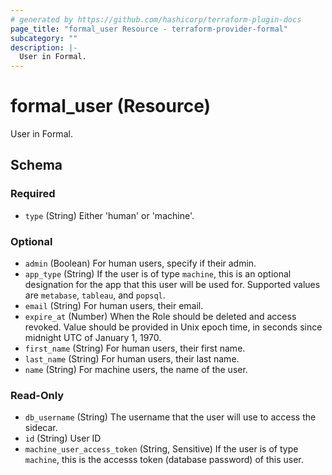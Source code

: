 ```yaml
---
# generated by https://github.com/hashicorp/terraform-plugin-docs
page_title: "formal_user Resource - terraform-provider-formal"
subcategory: ""
description: |-
  User in Formal.
---
```


# formal_user (Resource)

User in Formal.



<!-- schema generated by tfplugindocs -->
## Schema

### Required

- `type` (String) Either 'human' or 'machine'.

### Optional

- `admin` (Boolean) For human users, specify if their admin.
- `app_type` (String) If the user is of type `machine`, this is an optional designation for the app that this user will be used for. Supported values are `metabase`, `tableau`, and `popsql`.
- `email` (String) For human users, their email.
- `expire_at` (Number) When the Role should be deleted and access revoked. Value should be provided in Unix epoch time, in seconds since midnight UTC of January 1, 1970.
- `first_name` (String) For human users, their first name.
- `last_name` (String) For human users, their last name.
- `name` (String) For machine users, the name of the user.

### Read-Only

- `db_username` (String) The username that the user will use to access the sidecar.
- `id` (String) User ID
- `machine_user_access_token` (String, Sensitive) If the user is of type `machine`, this is the accesss token (database password) of this user.


